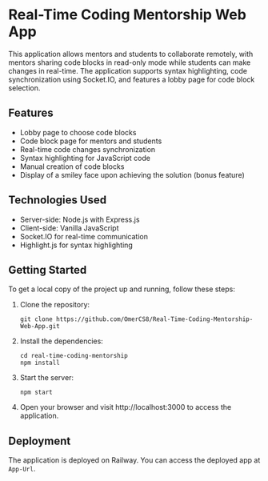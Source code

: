 # Real-Time Coding Mentorship Web App
This application allows mentors and students to collaborate remotely, with mentors sharing code blocks in read-only mode while students can make changes in real-time. The application supports syntax highlighting, code synchronization using Socket.IO, and features a lobby page for code block selection.

## Features

- Lobby page to choose code blocks
- Code block page for mentors and students
- Real-time code changes synchronization
- Syntax highlighting for JavaScript code
- Manual creation of code blocks
- Display of a smiley face upon achieving the solution (bonus feature)

## Technologies Used

- Server-side: Node.js with Express.js
- Client-side: Vanilla JavaScript
- Socket.IO for real-time communication
- Highlight.js for syntax highlighting

## Getting Started

To get a local copy of the project up and running, follow these steps:

1. Clone the repository:
   ```
   git clone https://github.com/OmerCS8/Real-Time-Coding-Mentorship-Web-App.git
2. Install the dependencies:
   ```
   cd real-time-coding-mentorship
   npm install
3. Start the server:
   ```
   npm start
4. Open your browser and visit http://localhost:3000 to access the application.

## Deployment

The application is deployed on Railway. You can access the deployed app at `App-Url`.   
